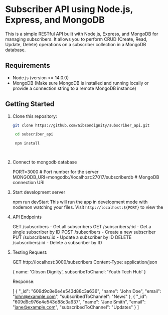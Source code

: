 # Subscriber API using Node.js, Express, and MongoDB

This is a simple RESTful API built with Node.js, Express, and MongoDB for managing subscribers. It allows you to perform CRUD (Create, Read, Update, Delete) operations on a subscriber collection in a MongoDB database.

## Requirements

- Node.js (version >= 14.0.0)
- MongoDB (Make sure MongoDB is installed and running locally or provide a connection string to a remote MongoDB instance)

## Getting Started

1. Clone this repository:

   ```bash
   git clone https://github.com/Gibsondignity/subscriber_api.git

    cd subscriber_api

    npm install

    
2. Connect to mongodb database

    PORT=3000  # Port number for the server
    MONGODB_URI=mongodb://localhost:27017/subscriberdb  # MongoDB connection URI


3. Start development server

    npm run devStart
    This will run the app in development mode with nodemon watching your files. Visit `http://localhost:${PORT}` to view the


4. API Endpoints
    
    GET /subscribers - Get all subscribers
    GET /subscribers/:id - Get a single subscriber by ID
    POST /subscribers - Create a new subscriber
    PUT /subscribers/:id - Update a subscriber by ID
    DELETE /subscribers/:id - Delete a subscriber by ID

5. Testing
    Request:

    GET http://localhost:3000/subscribers
    Content-Type: application/json

    {
        name: 'Gibson Dignity',
        subscribeToChanel: 'Youth Tech Hub'
    }


    Response:
    
    [
        {
            "_id": "609d9c8e6e4e543d88c3a636",
            "name": "John Doe",
            "email": "john@example.com",
            "subscribedToChannel": "News"
        },
        {
            "_id": "609d9c976e4e543d88c3a637",
            "name": "Jane Smith",
            "email": "jane@example.com",
            "subscribedToChannel": "Updates"
        }
    ]
